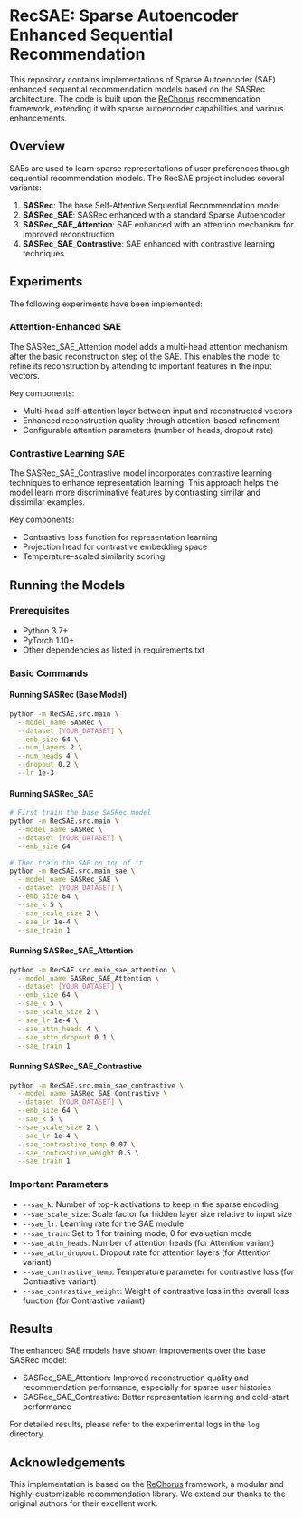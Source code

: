 # RecSAE: Sparse Autoencoder Enhanced Sequential Recommendation

This repository contains implementations of Sparse Autoencoder (SAE) enhanced sequential recommendation models based on the SASRec architecture. The code is built upon the [ReChorus](https://github.com/THUwangcy/ReChorus) recommendation framework, extending it with sparse autoencoder capabilities and various enhancements.

## Overview

SAEs are used to learn sparse representations of user preferences through sequential recommendation models. The RecSAE project includes several variants:

1. **SASRec**: The base Self-Attentive Sequential Recommendation model
2. **SASRec_SAE**: SASRec enhanced with a standard Sparse Autoencoder
3. **SASRec_SAE_Attention**: SAE enhanced with an attention mechanism for improved reconstruction
4. **SASRec_SAE_Contrastive**: SAE enhanced with contrastive learning techniques

## Experiments

The following experiments have been implemented:

### Attention-Enhanced SAE

The SASRec_SAE_Attention model adds a multi-head attention mechanism after the basic reconstruction step of the SAE. This enables the model to refine its reconstruction by attending to important features in the input vectors.

Key components:
- Multi-head self-attention layer between input and reconstructed vectors
- Enhanced reconstruction quality through attention-based refinement
- Configurable attention parameters (number of heads, dropout rate)

### Contrastive Learning SAE

The SASRec_SAE_Contrastive model incorporates contrastive learning techniques to enhance representation learning. This approach helps the model learn more discriminative features by contrasting similar and dissimilar examples.

Key components:
- Contrastive loss function for representation learning
- Projection head for contrastive embedding space
- Temperature-scaled similarity scoring

## Running the Models

### Prerequisites

- Python 3.7+
- PyTorch 1.10+
- Other dependencies as listed in requirements.txt

### Basic Commands

#### Running SASRec (Base Model)

```bash
python -m RecSAE.src.main \
  --model_name SASRec \
  --dataset [YOUR_DATASET] \
  --emb_size 64 \
  --num_layers 2 \
  --num_heads 4 \
  --dropout 0.2 \
  --lr 1e-3
```

#### Running SASRec_SAE

```bash
# First train the base SASRec model
python -m RecSAE.src.main \
  --model_name SASRec \
  --dataset [YOUR_DATASET] \
  --emb_size 64

# Then train the SAE on top of it
python -m RecSAE.src.main_sae \
  --model_name SASRec_SAE \
  --dataset [YOUR_DATASET] \
  --emb_size 64 \
  --sae_k 5 \
  --sae_scale_size 2 \
  --sae_lr 1e-4 \
  --sae_train 1
```

#### Running SASRec_SAE_Attention

```bash
python -m RecSAE.src.main_sae_attention \
  --model_name SASRec_SAE_Attention \
  --dataset [YOUR_DATASET] \
  --emb_size 64 \
  --sae_k 5 \
  --sae_scale_size 2 \
  --sae_lr 1e-4 \
  --sae_attn_heads 4 \
  --sae_attn_dropout 0.1 \
  --sae_train 1
```

#### Running SASRec_SAE_Contrastive

```bash
python -m RecSAE.src.main_sae_contrastive \
  --model_name SASRec_SAE_Contrastive \
  --dataset [YOUR_DATASET] \
  --emb_size 64 \
  --sae_k 5 \
  --sae_scale_size 2 \
  --sae_lr 1e-4 \
  --sae_contrastive_temp 0.07 \
  --sae_contrastive_weight 0.5 \
  --sae_train 1
```

### Important Parameters

- `--sae_k`: Number of top-k activations to keep in the sparse encoding
- `--sae_scale_size`: Scale factor for hidden layer size relative to input size
- `--sae_lr`: Learning rate for the SAE module
- `--sae_train`: Set to 1 for training mode, 0 for evaluation mode
- `--sae_attn_heads`: Number of attention heads (for Attention variant)
- `--sae_attn_dropout`: Dropout rate for attention layers (for Attention variant)
- `--sae_contrastive_temp`: Temperature parameter for contrastive loss (for Contrastive variant)
- `--sae_contrastive_weight`: Weight of contrastive loss in the overall loss function (for Contrastive variant)

## Results

The enhanced SAE models have shown improvements over the base SASRec model:

- SASRec_SAE_Attention: Improved reconstruction quality and recommendation performance, especially for sparse user histories
- SASRec_SAE_Contrastive: Better representation learning and cold-start performance

For detailed results, please refer to the experimental logs in the `log` directory.

## Acknowledgements

This implementation is based on the [ReChorus](https://github.com/THUwangcy/ReChorus) framework, a modular and highly-customizable recommendation library. We extend our thanks to the original authors for their excellent work. 